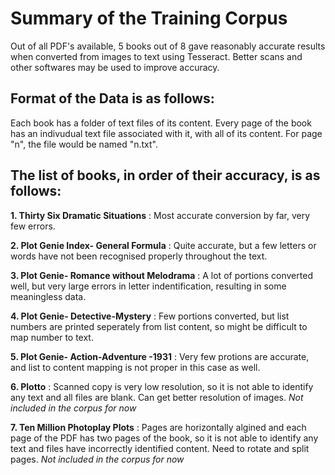 # Summary of the Training Corpus
Out of all PDF's available, 5 books out of 8 gave reasonably accurate results when converted from images to text using Tesseract.
Better scans and other softwares may be used to improve accuracy. 


## Format of the Data is as follows:
Each book has a folder of text files of its content. Every page of the book has an indivudual text file associated with it,
with all of its content. 
For page "n", the file would be named "n.txt".


## The list of books, in order of their accuracy, is as follows:

**1. Thirty Six Dramatic Situations** : Most accurate conversion by far, very few errors.

**2. Plot Genie Index- General Formula** : Quite accurate, but a few letters or words have not been recognised properly throughout the text.

**3. Plot Genie- Romance without Melodrama** : A lot of portions converted well, but very large errors in letter indentification, resulting in some meaningless data.

**4. Plot Genie- Detective-Mystery** : Few portions converted, but list numbers are printed seperately from list content, so might be difficult to map number to text.

**5. Plot Genie- Action-Adventure -1931** : Very few protions are accurate, and list to content mapping is not proper in this case as well.

**6. Plotto** : Scanned copy is very low resolution, so it is not able to identify any text and all files are blank. Can get better resolution of images. *Not included in the corpus for now*

**7. Ten Million Photoplay Plots** : Pages are horizontally algined and each page of the PDF has two pages of the book, so it is not able to identify any text and files have incorrectly identified content. Need to rotate and split pages. *Not included in the corpus for now*
